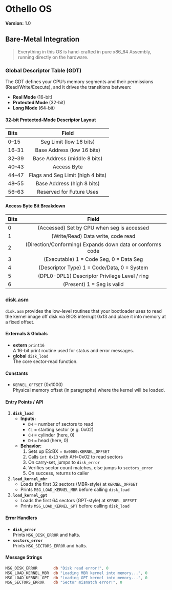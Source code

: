 # Othello OS

**Version:** 1.0

## Bare-Metal Integration

> Everything in this OS is hand-crafted in pure x86_64 Assembly, running directly on the hardware.

### Global Descriptor Table (GDT)

The GDT defines your CPU’s memory segments and their permissions (Read/Write/Execute), and it drives the transitions between:

- **Real Mode** (16-bit)  
- **Protected Mode** (32-bit)  
- **Long Mode** (64-bit)

#### 32-bit Protected-Mode Descriptor Layout


  | Bits   | Field                              |
  |:-------|:----------------------------------:|
  | 0–15   | Seg Limit (low 16 bits)            |
  | 16–31  | Base Address (low 16 bits)         |
  | 32–39  | Base Address (middle 8 bits)       |
  | 40–43  | Access Byte                        |
  | 44–47  | Flags and Seg Limit (high 4 bits)  |
  | 48–55  | Base Address (high 8 bits)         |
  | 56–63  | Reserved for Future Uses           |


#### Access Byte Bit Breakdown

  | Bits   | Field                                                     |
  |:-------|:---------------------------------------------------------:|
  | 0      | (Accessed) Set by CPU when seg is accessed                |
  | 1      | (Write/Read) Data write, code read                        |
  | 2      | (Direction/Conforming) Expands down data or conforms code |
  | 3      | (Executable) 1 = Code Seg, 0 = Data Seg                   |
  | 4      | (Descriptor Type) 1 = Code/Data, 0 = System               |
  | 5      | (DPL0-DPL1) Descriptor Privilege Level / ring             |
  | 6      | (Present) 1 = Seg is valid                                |


### disk.asm

`disk.asm` provides the low-level routines that your bootloader uses to read the kernel image off disk via BIOS interrupt 0x13 and place it into memory at a fixed offset.

#### Externals & Globals
- **extern** `print16`  
  A 16-bit print routine used for status and error messages.
- **global** `disk_load`  
  The core sector‐read function.

#### Constants
- `KERNEL_OFFSET` (0x1000)  
  Physical memory offset (in paragraphs) where the kernel will be loaded.

#### Entry Points / API
1. **`disk_load`**  
   - **Inputs:**  
     - `DH` = number of sectors to read  
     - `CL` = starting sector (e.g. 0x02)  
     - `CH` = cylinder (here, 0)  
     - `DH` = head (here, 0)  
   - **Behavior:**  
     1. Sets up ES:BX = `0x0000:KERNEL_OFFSET`  
     2. Calls `int 0x13` with AH=0x02 to read sectors  
     3. On carry-set, jumps to `disk_error`  
     4. Verifies sector count matches, else jumps to `sectors_error`  
     5. On success, returns to caller  
2. **`load_kernel_mbr`**  
   - Loads the first 32 sectors (MBR-style) at `KERNEL_OFFSET`  
   - Prints `MSG_LOAD_KERNEL_MBR` before calling `disk_load`  
3. **`load_kernel_gpt`**  
   - Loads the first 64 sectors (GPT-style) at `KERNEL_OFFSET`  
   - Prints `MSG_LOAD_KERNEL_GPT` before calling `disk_load`

#### Error Handlers
- **`disk_error`**  
  Prints `MSG_DISK_ERROR` and halts.
- **`sectors_error`**  
  Prints `MSG_SECTORS_ERROR` and halts.

#### Message Strings
```asm
MSG_DISK_ERROR       db "Disk read error!", 0
MSG_LOAD_KERNEL_MBR  db "Loading MBR kernel into memory...", 0
MSG_LOAD_KERNEL_GPT  db "Loading GPT kernel into memory...", 0
MSG_SECTORS_ERROR    db "Sector mismatch error!", 0

